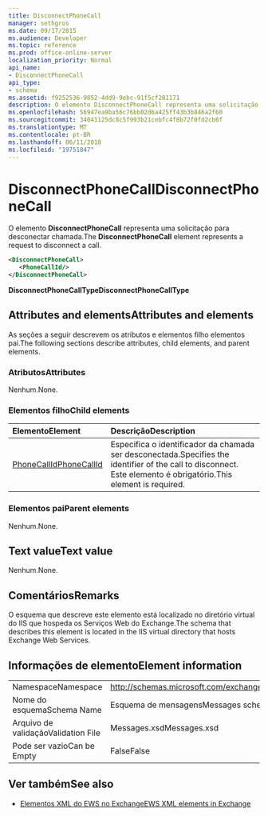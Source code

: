 ```yaml
---
title: DisconnectPhoneCall
manager: sethgros
ms.date: 09/17/2015
ms.audience: Developer
ms.topic: reference
ms.prod: office-online-server
localization_priority: Normal
api_name:
- DisconnectPhoneCall
api_type:
- schema
ms.assetid: f9252536-9852-4dd9-9ebc-91f5cf281171
description: O elemento DisconnectPhoneCall representa uma solicitação para desconectar chamada.
ms.openlocfilehash: 56947ea9ba56c76bb02d6a425ff43b3b846a2f60
ms.sourcegitcommit: 34041125dc8c5f993b21cebfc4f8b72f0fd2cb6f
ms.translationtype: MT
ms.contentlocale: pt-BR
ms.lasthandoff: 06/11/2018
ms.locfileid: "19751847"
---
```

# <a name="disconnectphonecall"></a><span data-ttu-id="6165c-103">DisconnectPhoneCall</span><span class="sxs-lookup"><span data-stu-id="6165c-103">DisconnectPhoneCall</span></span>

<span data-ttu-id="6165c-104">O elemento **DisconnectPhoneCall** representa uma solicitação para desconectar chamada.</span><span class="sxs-lookup"><span data-stu-id="6165c-104">The **DisconnectPhoneCall** element represents a request to disconnect a call.</span></span> 
  
```xml
<DisconnectPhoneCall>
   <PhoneCallId/>
</DisconnectPhoneCall>
```

 <span data-ttu-id="6165c-105">**DisconnectPhoneCallType**</span><span class="sxs-lookup"><span data-stu-id="6165c-105">**DisconnectPhoneCallType**</span></span>
## <a name="attributes-and-elements"></a><span data-ttu-id="6165c-106">Attributes and elements</span><span class="sxs-lookup"><span data-stu-id="6165c-106">Attributes and elements</span></span>

<span data-ttu-id="6165c-107">As seções a seguir descrevem os atributos e elementos filho elementos pai.</span><span class="sxs-lookup"><span data-stu-id="6165c-107">The following sections describe attributes, child elements, and parent elements.</span></span>
  
### <a name="attributes"></a><span data-ttu-id="6165c-108">Atributos</span><span class="sxs-lookup"><span data-stu-id="6165c-108">Attributes</span></span>

<span data-ttu-id="6165c-109">Nenhum.</span><span class="sxs-lookup"><span data-stu-id="6165c-109">None.</span></span>
  
### <a name="child-elements"></a><span data-ttu-id="6165c-110">Elementos filho</span><span class="sxs-lookup"><span data-stu-id="6165c-110">Child elements</span></span>

|<span data-ttu-id="6165c-111">**Elemento**</span><span class="sxs-lookup"><span data-stu-id="6165c-111">**Element**</span></span>|<span data-ttu-id="6165c-112">**Descrição**</span><span class="sxs-lookup"><span data-stu-id="6165c-112">**Description**</span></span>|
|:-----|:-----|
|[<span data-ttu-id="6165c-113">PhoneCallId</span><span class="sxs-lookup"><span data-stu-id="6165c-113">PhoneCallId</span></span>](phonecallid.md) <br/> |<span data-ttu-id="6165c-114">Especifica o identificador da chamada ser desconectada.</span><span class="sxs-lookup"><span data-stu-id="6165c-114">Specifies the identifier of the call to disconnect.</span></span> <span data-ttu-id="6165c-115">Este elemento é obrigatório.</span><span class="sxs-lookup"><span data-stu-id="6165c-115">This element is required.</span></span>  <br/> |
   
### <a name="parent-elements"></a><span data-ttu-id="6165c-116">Elementos pai</span><span class="sxs-lookup"><span data-stu-id="6165c-116">Parent elements</span></span>

<span data-ttu-id="6165c-117">Nenhum.</span><span class="sxs-lookup"><span data-stu-id="6165c-117">None.</span></span>
  
## <a name="text-value"></a><span data-ttu-id="6165c-118">Text value</span><span class="sxs-lookup"><span data-stu-id="6165c-118">Text value</span></span>

<span data-ttu-id="6165c-119">Nenhum.</span><span class="sxs-lookup"><span data-stu-id="6165c-119">None.</span></span>
  
## <a name="remarks"></a><span data-ttu-id="6165c-120">Comentários</span><span class="sxs-lookup"><span data-stu-id="6165c-120">Remarks</span></span>

<span data-ttu-id="6165c-121">O esquema que descreve este elemento está localizado no diretório virtual do IIS que hospeda os Serviços Web do Exchange.</span><span class="sxs-lookup"><span data-stu-id="6165c-121">The schema that describes this element is located in the IIS virtual directory that hosts Exchange Web Services.</span></span>
  
## <a name="element-information"></a><span data-ttu-id="6165c-122">Informações de elemento</span><span class="sxs-lookup"><span data-stu-id="6165c-122">Element information</span></span>

|||
|:-----|:-----|
|<span data-ttu-id="6165c-123">Namespace</span><span class="sxs-lookup"><span data-stu-id="6165c-123">Namespace</span></span>  <br/> |http://schemas.microsoft.com/exchange/services/2006/messages  <br/> |
|<span data-ttu-id="6165c-124">Nome do esquema</span><span class="sxs-lookup"><span data-stu-id="6165c-124">Schema Name</span></span>  <br/> |<span data-ttu-id="6165c-125">Esquema de mensagens</span><span class="sxs-lookup"><span data-stu-id="6165c-125">Messages schema</span></span>  <br/> |
|<span data-ttu-id="6165c-126">Arquivo de validação</span><span class="sxs-lookup"><span data-stu-id="6165c-126">Validation File</span></span>  <br/> |<span data-ttu-id="6165c-127">Messages.xsd</span><span class="sxs-lookup"><span data-stu-id="6165c-127">Messages.xsd</span></span>  <br/> |
|<span data-ttu-id="6165c-128">Pode ser vazio</span><span class="sxs-lookup"><span data-stu-id="6165c-128">Can be Empty</span></span>  <br/> |<span data-ttu-id="6165c-129">False</span><span class="sxs-lookup"><span data-stu-id="6165c-129">False</span></span>  <br/> |
   
## <a name="see-also"></a><span data-ttu-id="6165c-130">Ver também</span><span class="sxs-lookup"><span data-stu-id="6165c-130">See also</span></span>

- [<span data-ttu-id="6165c-131">Elementos XML do EWS no Exchange</span><span class="sxs-lookup"><span data-stu-id="6165c-131">EWS XML elements in Exchange</span></span>](ews-xml-elements-in-exchange.md)

